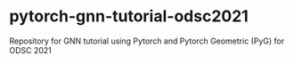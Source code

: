 # pytorch-gnn-tutorial-odsc2021
Repository for GNN tutorial using Pytorch and Pytorch Geometric (PyG) for ODSC 2021
